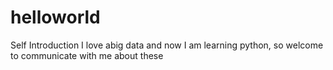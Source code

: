 # helloworld

Self Introduction
I love abig data and now I am learning python, so welcome to communicate with me about these
